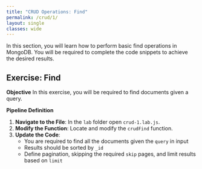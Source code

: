 ```yaml
---
title: "CRUD Operations: Find"
permalink: /crud/1/
layout: single
classes: wide
---
```


In this section, you will learn how to perform basic find operations in MongoDB. You will be required to complete the code snippets to achieve the desired results.

## Exercise: Find

**Objective** 
In this exercise, you will be required to find documents given a query.

**Pipeline Definition**  

1. **Navigate to the File**: In the `lab` folder open `crud-1.lab.js`.
2. **Modify the Function**: Locate and modify the `crudFind` function.
3. **Update the Code**:
    - You are required to find all the documents given the `query` in input
    - Results should be sorted by `_id`
    - Define pagination, skipping the required `skip` pages, and limit results based on `limit`

